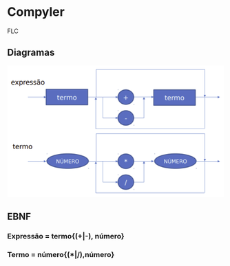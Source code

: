 # Compyler
FLC

## Diagramas 
![Diagramaaaa](diagramas.png)

## EBNF
### Expressão = termo{(+|-), número}
### Termo = número{(*|/),número}
